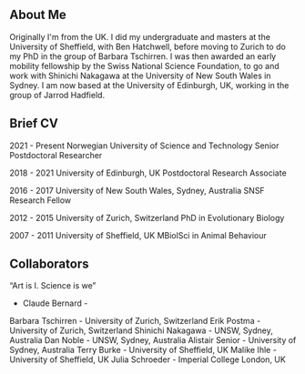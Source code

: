 ## About Me

Originally I'm from the UK. I did my undergraduate and masters at the University of Sheffield, with Ben Hatchwell, before moving to Zurich to do my PhD in the group of Barbara Tschirren. I was then awarded an early mobility fellowship by the Swiss National Science Foundation, to go and work with Shinichi Nakagawa at the University of New South Wales in Sydney. I am now based at the University of Edinburgh, UK, working in the group of Jarrod Hadfield.

## Brief CV

2021 - Present
Norwegian University of Science and Technology
Senior Postdoctoral Researcher

2018 - 2021
University of Edinburgh, UK
Postdoctoral Research Associate

2016 - 2017
University of New South Wales, Sydney, Australia
SNSF Research Fellow

2012 - 2015 
University of Zurich, Switzerland
PhD in Evolutionary Biology

2007 - 2011
University of Sheffield, UK
MBiolSci in Animal Behaviour

## Collaborators
“Art is I. Science is we”
- Claude Bernard -

Barbara Tschirren - University of Zurich, Switzerland
Erik Postma - University of Zurich, Switzerland
Shinichi Nakagawa - UNSW, Sydney, Australia
Dan Noble - UNSW, Sydney, Australia
Alistair Senior - University of Sydney, Australia
Terry Burke - University of Sheffield, UK
Malike Ihle - University of Sheffield, UK
Julia Schroeder - Imperial College London, UK
